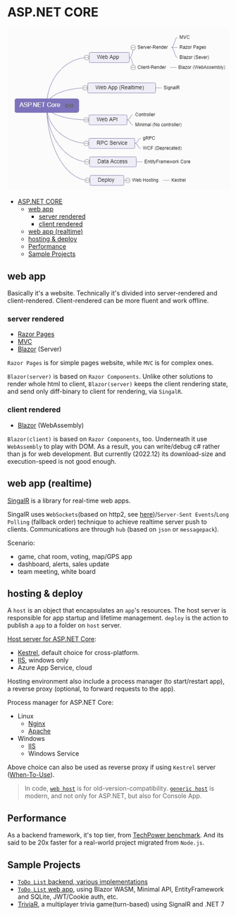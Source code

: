 # ASP.NET CORE

![](../res/aspdotnetcore.jpg)
- [ASP.NET CORE](#aspnet-core)
  - [web app](#web-app)
    - [server rendered](#server-rendered)
    - [client rendered](#client-rendered)
  - [web app (realtime)](#web-app-realtime)
  - [hosting \& deploy](#hosting--deploy)
  - [Performance](#performance)
  - [Sample Projects](#sample-projects)


## web app
Basically it's a website. Technically it's divided into server-rendered and client-rendered. Client-rendered can be more fluent and work offline.

### server rendered

- [Razor Pages](https://docs.microsoft.com/en-us/aspnet/core/razor-pages/?view=aspnetcore-6.0&tabs=visual-studio)
- [MVC](https://docs.microsoft.com/en-us/aspnet/core/mvc/overview?view=aspnetcore-6.0)
- [Blazor](https://docs.microsoft.com/en-us/aspnet/core/blazor/?view=aspnetcore-6.0) (Server)

`Razor Pages` is for simple pages website, while `MVC` is for complex ones.

`Blazor(server)` is based on `Razor Components`. Unlike other solutions to render whole html to client, `Blazor(server)` keeps the client rendering state, and send only diff-binary to client for rendering, via `SingalR`.

### client rendered

- [Blazor](https://docs.microsoft.com/en-us/aspnet/core/blazor/?view=aspnetcore-6.0) (WebAssembly)

`Blazor(client)` is based on `Razor Components`, too. Underneath it use `WebAssembly` to play with DOM. As a result, you can write/debug c# rather than js for web development. But currently (2022.12) its download-size and execution-speed is not good enough.

## web app (realtime)

[SingalR](https://learn.microsoft.com/en-us/aspnet/core/signalr/introduction) is a library for real-time web apps.

SingalR uses `WebSockets`(based on http2, see [here](https://learn.microsoft.com/en-us/aspnet/core/fundamentals/websockets))/`Server-Sent Events`/`Long Polling` (fallback order) technique to achieve realtime server push to clients. Communications are through `hub` (based on `json` or `messagepack`).

Scenario:
- game, chat room, voting, map/GPS app
- dashboard, alerts, sales update
- team meeting, white board


## hosting & deploy

A `host` is an object that encapsulates an `app`'s resources. The host server is responsible for app startup and lifetime management. `deploy` is the action to publish a `app` to a folder on `host` server.

[Host server for ASP.NET Core](https://learn.microsoft.com/en-us/aspnet/core/fundamentals/servers/):
- [Kestrel](https://docs.microsoft.com/en-us/aspnet/core/fundamentals/servers/kestrel), default choice for cross-platform.
- [IIS](https://learn.microsoft.com/en-us/aspnet/core/host-and-deploy/iis/), windows only
- Azure App Service, cloud


Hosting environment also include a process manager (to start/restart app), a reverse proxy (optional, to forward requests to the app).

Process manager for ASP.NET Core:
- Linux
  - [Nginx](https://docs.microsoft.com/en-us/aspnet/core/host-and-deploy/linux-nginx)
  - [Apache](https://docs.microsoft.com/en-us/aspnet/core/host-and-deploy/linux-apache)
- Windows
  - [IIS](https://docs.microsoft.com/en-us/aspnet/core/host-and-deploy/iis/)
  - Windows Service

Above choice can also be used as reverse proxy if using `Kestrel` server ([When-To-Use](https://learn.microsoft.com/en-us/aspnet/core/fundamentals/servers/kestrel/when-to-use-a-reverse-proxy)).

> In code, [`web host`]((https://docs.microsoft.com/en-us/aspnet/core/fundamentals/host/web-host?view=aspnetcore-3.1)) is for old-version-compatibility. [`generic host`]((https://docs.microsoft.com/en-us/aspnet/core/fundamentals/host/generic-host?view=aspnetcore-3.1)) is modern, and not only for ASP.NET, but also for Console App.

## Performance
As a backend framework, it's top tier, from [TechPower benchmark](https://www.techempower.com/benchmarks/#hw=ph&test=plaintext&section=data-r21). And its said to be 20x faster for a real-world project migrated from `Node.js`.

## Sample Projects

- [`ToDo List` backend, various implementations](https://github.com/davidfowl/Todos)
- [`ToDo List` web app](https://github.com/davidfowl/TodoApi), using Blazor WASM, Minimal API, EntityFramework and SQLite, JWT/Cookie auth, etc.
- [TriviaR](https://github.com/davidfowl/TriviaR/tree/3a875f98dbb0a414e3a3c7360edac8dadd629971), a multiplayer trivia game(turn-based) using SignalR and .NET 7